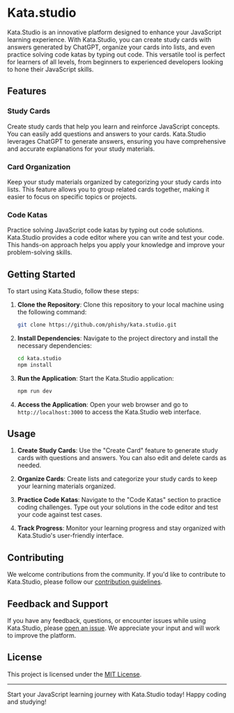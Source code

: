 # Kata.studio

Kata.Studio is an innovative platform designed to enhance your JavaScript learning experience. With Kata.Studio, you can create study cards with answers generated by ChatGPT, organize your cards into lists, and even practice solving code katas by typing out code. This versatile tool is perfect for learners of all levels, from beginners to experienced developers looking to hone their JavaScript skills.

## Features

### Study Cards

Create study cards that help you learn and reinforce JavaScript concepts. You can easily add questions and answers to your cards. Kata.Studio leverages ChatGPT to generate answers, ensuring you have comprehensive and accurate explanations for your study materials.

### Card Organization

Keep your study materials organized by categorizing your study cards into lists. This feature allows you to group related cards together, making it easier to focus on specific topics or projects.

### Code Katas

Practice solving JavaScript code katas by typing out code solutions. Kata.Studio provides a code editor where you can write and test your code. This hands-on approach helps you apply your knowledge and improve your problem-solving skills.

## Getting Started

To start using Kata.Studio, follow these steps:

1. **Clone the Repository**: Clone this repository to your local machine using the following command:

   ```bash
   git clone https://github.com/phishy/kata.studio.git
   ```

2. **Install Dependencies**: Navigate to the project directory and install the necessary dependencies:

   ```bash
   cd kata.studio
   npm install
   ```

3. **Run the Application**: Start the Kata.Studio application:

   ```bash
   npm run dev
   ```

4. **Access the Application**: Open your web browser and go to `http://localhost:3000` to access the Kata.Studio web interface.

## Usage

1. **Create Study Cards**: Use the "Create Card" feature to generate study cards with questions and answers. You can also edit and delete cards as needed.

2. **Organize Cards**: Create lists and categorize your study cards to keep your learning materials organized.

3. **Practice Code Katas**: Navigate to the "Code Katas" section to practice coding challenges. Type out your solutions in the code editor and test your code against test cases.

4. **Track Progress**: Monitor your learning progress and stay organized with Kata.Studio's user-friendly interface.

## Contributing

We welcome contributions from the community. If you'd like to contribute to Kata.Studio, please follow our [contribution guidelines](CONTRIBUTING.md).

## Feedback and Support

If you have any feedback, questions, or encounter issues while using Kata.Studio, please [open an issue](https://github.com/phishy/kata.studio/issues). We appreciate your input and will work to improve the platform.

## License

This project is licensed under the [MIT License](LICENSE).

---

Start your JavaScript learning journey with Kata.Studio today! Happy coding and studying!

